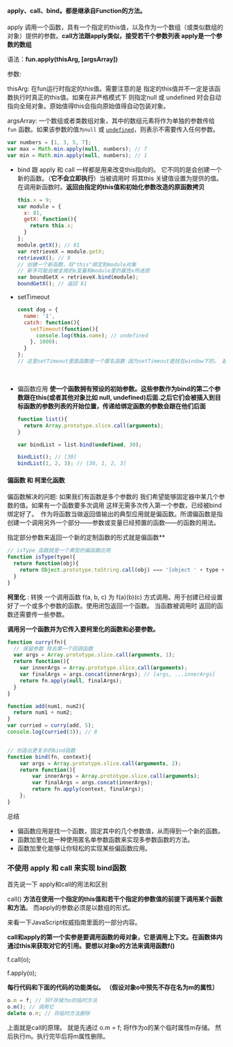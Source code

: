 #### apply、call、bind。都是继承自Function的方法。



apply 调用一个函数，具有一个指定的this值，以及作为一个数组（或类似数组的对象）提供的参数。**call方法跟apply类似，接受若干个参数列表 apply是一个参数的数组**

语法：**fun.apply(thisArg, [argsArray])** 

参数: 

  thisArg: 在fun运行时指定的this值。需要注意的是 指定的this值并不一定是该函数执行时真正的this值。如果在非严格模式下 则指定null 或 undefined 时会自动指向全局对象。原始值得this会指向原始值得自动包装对象。

argsArray: 一个数组或者类数组对象，其中的数组元素将作为单独的参数传给 `fun` 函数。如果该参数的值`为null` 或 [`undefined`](https://developer.mozilla.org/zh-CN/docs/Web/JavaScript/Reference/Global_Objects/undefined)，则表示不需要传入任何参数。

```javascript
var numbers = [1, 3, 5, 7];
var max = Math.min.apply(null, numbers); // 7
var min = Math.min.apply(null, numbers); // 1
```



* bind 跟 apply 和 call 一样都是用来改变this指向的。 它不同的是会创建一个新的函数。（**它不会立即执行**）当被调用时 将其this 关键值设置为提供的值。在调用新函数时。**返回由指定的this值和初始化参数改造的原函数拷贝**

  ```javascript
  this.x = 9;
  var module = {
    x: 81,
    getX: function(){
      return this.x;    
    }
  };
  module.getX(); // 81
  var retrieveX = module.getX;
  retrieveX(); // 9
  // 创建一个新函数，将"this"绑定到module对象
  // 新手可能会被全局的x变量和module里的属性x所迷惑
  var boundGetX = retrieveX.bind(module);
  boundGetX(); // 返回 81
  ```

* setTimeout

  ```javascript
  const dog = {
    name: '1',
    catch: function(){
      setTimeout(function(){
        console.log(this.name); // undefined
      }, 1000);  
    }
  };
  // 这里setTimeout里面函数是一个匿名函数 因为setTimeout是挂在window下的。 超时代码都是在全局作用域里面执行。因此函数中的this在非严格模式下面指向window 严格模式指向undefined
  ```

  ​



* 偏函数应用 **使一个函数拥有预设的初始参数。这些参数作为bind的第二个参数跟在this(或者其他对象比如 null, undefined)后面.之后它们会被插入到目标函数的参数列表的开始位置，传递给绑定函数的参数会跟在他们后面**

  ```javascript
  function list(){
    return Array.prototype.slice.call(arguments);    
  }

  var bindList = list.bind(undefined, 30);

  bindList(); // [30]
  bindList(1, 2, 3); // [30, 1, 2, 3]
  ```

#### 偏函数 和 柯里化函数

偏函数解决的问题: 如果我们有函数是多个参数的 我们希望能够固定器中某几个参数的值。如果有一个函数要多次调用 这样无需多次传入第一个参数，已经被bind绑定好了。　作为将函数当做返回值输出的典型应用就是偏函数。所谓偏函数是指创建一个调用另外一个部分——参数或变量已经预置的函数——的函数的用法。

指定部分参数来返回一个新的定制函数的形式就是偏函数**

```javascript
// isType 函数就是一个典型的偏函数应用
function isType(type){
  return function(obj){
    return Object.prototype.toString.call(obj) === '[object ' + type + ']'; 
  }    
}
```





**柯里化** : 转换 一个调用函数 f(a, b, c) 为 f(a)(b)(c) 方式调用。用于创建已经设置好了一个或多个参数的函数。使用闭包返回一个函数。 当函数被调用时 返回的函数还需要传一些参数。

**调用另一个函数并为它传入要柯里化的函数和必要参数。** 

```javascript
function curry(fn){
  // 保留参数 除去第一个回调函数
  var args = Array.prototype.slice.call(arguments, 1);    
  return function(){
    var innerArgs = Array.prototype.slice.call(arguments);
    var finalArgs = args.concat(innerArgs); // [args, ...innerArgs]
    return fn.apply(null, finalArgs);
  }
}

function add(num1, num2){
  return num1 + num2;    
}
var curried = curry(add, 5);
console.log(curried(3)); // 8


// 创造出更复杂的bind函数
function bind(fn, context){
	var args = Array.prototype.slice.call(arguments, 2);
	return function(){
		var innerArgs = Array.prototype.slice.call(arguments);
		var finalArgs = args.concat(innerArgs);
		return fn.apply(context, finalArgs);
	};
}
```



总结

- 偏函数应用是找一个函数，固定其中的几个参数值，从而得到一个新的函数。
- 函数加里化是一种使用匿名单参数函数来实现多参数函数的方法。
- 函数加里化能够让你轻松的实现某些偏函数应用。






### 不使用 apply 和 call 来实现 bind函数

首先说一下 apply和call的用法和区别

call() **方法在使用一个指定的this值和若干个指定的参数值的前提下调用某个函数和方法**。 而apply的参数必须是以数组的形式。

来看一下JavaScript权威指南里面的一部分内容。

**call和apply的第一个实参是要调用函数的母对象，它是调用上下文。在函数体内通过this来获取对它的引用。要想以对象o的方法来调用函数f()**

f.call(o);

f.apply(o);

**每行代码和下面的代码的功能类似。 （假设对象o中预先不存在名为m的属性）**

```javascript
o.m = f; // 将f存储为o的临时方法
o.m(); // 调用它
delete o.m; // 将临时方法删除
```

上面就是call的原理。 就是先通过 o.m = f; 将f作为o的某个临时属性m存储。 然后执行m。执行完毕后将m属性删除。 










































